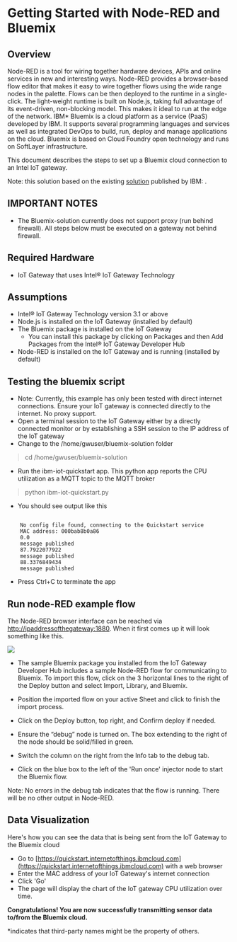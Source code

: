 # Getting Started with Node-RED and Bluemix #
<cr> 

## Overview ##
Node-RED is a tool for wiring together hardware devices, APIs and online services in new and interesting ways. Node-RED provides a browser-based flow editor that makes it easy to wire together flows using the wide range nodes in the palette. Flows can be then deployed to the runtime in a single-click. The light-weight runtime is built on Node.js, taking full advantage of its event-driven, non-blocking model. This makes it ideal to run at the edge of the network.  IBM* Bluemix is a cloud platform as a service (PaaS) developed by IBM. It supports several programming languages and services as well as integrated DevOps to build, run, deploy and manage applications on the cloud. Bluemix is based on Cloud Foundry open technology and runs on SoftLayer infrastructure.

This document describes the steps to set up a Bluemix cloud connection to an Intel IoT gateway.
	
Note: this solution based on the existing [solution](https://developer.ibm.com/recipes/tutorials/connect-an-intel-iot-gateway-to-iot-foundation) published by IBM: .
	
## IMPORTANT NOTES ##
-	The Bluemix-solution currently does not support proxy (run behind firewall).  All steps below must be executed on a gateway not behind firewall.
  
## Required Hardware ##
-   IoT Gateway that uses Intel® IoT Gateway Technology

## Assumptions ##
-   Intel® IoT Gateway Technology version 3.1 or above
-   Node.js is installed on the IoT Gateway (installed by default)
-   The Bluemix package is installed on the IoT Gateway
	- You can install this package by clicking on Packages and then Add Packages from the Intel® IoT Gateway Developer Hub
-   Node-RED is installed on the IoT Gateway and is running (installed by default)


## Testing the bluemix script ##
-	Note: Currently, this example has only been tested with direct internet connections.  Ensure your IoT gateway is connected directly to the internet.  No proxy support.
-	Open a terminal session to the IoT Gateway either by a directly connected monitor or by establishing a SSH session to the IP address of the IoT gateway	
-	Change to the /home/gwuser/bluemix-solution folder

> cd /home/gwuser/bluemix-solution
 
-	Run the ibm-iot-quickstart app.  This python app reports the CPU utilization as a MQTT topic to the MQTT broker

> python ibm-iot-quickstart.py

-	You should see output like this

```

	No config file found, connecting to the Quickstart service
	MAC address: 000bab8b0a86
	0.0
	message published
	87.7922077922
	message published
	88.3376849434
	message published
```

-	Press Ctrl+C to terminate the app 

## Run node-RED example flow ##
The Node-RED browser interface can be reached via
<http://ipaddressofthegateway:1880>. When it first comes up it will look
something like this.

![](images/image1.png)

- The sample Bluemix package you installed from the IoT Gateway Developer Hub includes a sample Node-RED flow for communicating to Bluemix.  To import this flow, click on the 3 horizontal lines to the right of the
Deploy button and select Import, Library, and Bluemix.

- Position the imported flow on your active Sheet and click to finish the import process.

- Click on the Deploy button, top right, and Confirm deploy if needed.
- Ensure the “debug” node is turned on. The box extending to the right of the node should be solid/filled in green.
- Switch the column on the right from the Info tab to the debug tab.
- Click on the blue box to the left of the 'Run once' injector node to start the Bluemix flow.
   	
Note: No errors in the debug tab indicates that the flow is running.  There will be no other output in Node-RED.

## Data Visualization ##
Here's how you can see the data that is being sent from the IoT Gateway to the Bluemix cloud

- Go to [https://quickstart.internetofthings.ibmcloud.com](https://quickstart.internetofthings.ibmcloud.com) with a web browser
- Enter the MAC address of your IoT Gateway's internet connection
- Click 'Go'
- The page will display the chart of the IoT gateway CPU utilization over time.

**Congratulations!  You are now successfully transmitting sensor data to/from the Bluemix cloud.**

*indicates that third-party names might be the property of others.